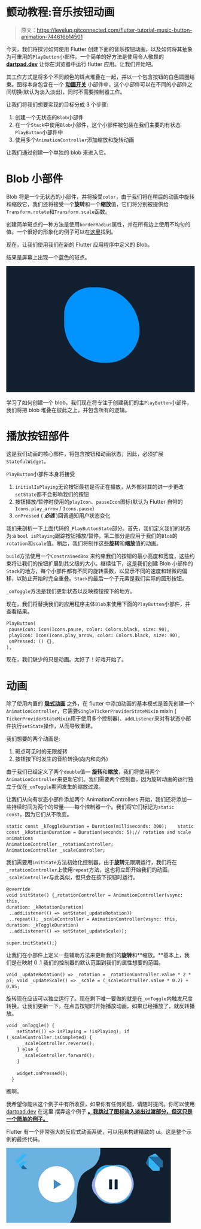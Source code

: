# 颤动教程:音乐按钮动画

> 原文：<https://levelup.gitconnected.com/flutter-tutorial-music-button-animation-744616b14501>

今天，我们将探讨如何使用 Flutter 创建下面的音乐按钮动画，以及如何将其抽象为可重用的`PlayButton`小部件。一个简单的好方法是使用令人敬畏的 [**dartpad.dev**](https://dartpad.dev) 让你在浏览器中运行 flutter 应用。让我们开始吧。

其工作方式是将多个不同颜色的斑点堆叠在一起，并以一个包含按钮的白色圆圈结束。图标本身包含在一个 [**动画开关**](https://api.flutter.dev/flutter/widgets/AnimatedSwitcher-class.html) 小部件中，这个小部件可以在不同的小部件之间切换(默认为淡入淡出)，同时不需要控制器工作。

让我们将我们想要实现的目标分成 3 个步骤:

1.  创建一个无状态的`Blob`小部件
2.  在一个`Stack`中使用`Blob`小部件，这个小部件被包装在我们主要的有状态`PlayButton`小部件中
3.  使用多个`AnimationController`添加缩放和旋转动画

让我们通过创建一个单独的 blob 来进入它。

# Blob 小部件

Blob 将是一个无状态的小部件，并将接受`color`，由于我们将在稍后的动画中旋转和缩放它，我们还将接受一个**旋转**和一个**缩放**值，它们将分别被提供给`Transform.rotate`和`Transform.scale`函数。

创建简单斑点的一种方法是使用`borderRadius`属性，并在所有边上使用不均匀的值。一个很好的形象化的例子可以在[这里](https://9elements.github.io/fancy-border-radius/)找到。

现在，让我们使用我们在新的 Flutter 应用程序中定义的 Blob。

结果是屏幕上出现一个蓝色的斑点。

![](img/7821c46455e3c4387113ac6bcf1d7c9b.png)

学习了如何创建一个 blob，我们现在将专注于创建我们的主`PlayButton`小部件，我们将把 blob 堆叠在彼此之上，并包含所有的逻辑。

# 播放按钮部件

这是我们动画的核心部件，将包含按钮和动画状态，因此，必须扩展`StatefulWidget`。

`PlayButton`小部件本身将接受

1.  `initialIsPlaying`无论按钮最初是否正在播放，从外部对其的进一步更改`setState`都不会影响我们的按钮
2.  按钮播放/暂停时使用的`playIcon`、`pauseIcon`图标(默认为 Flutter 自带的`Icons.play_arrow` / `Icons.pause`)
3.  `onPressed` ( ***必选*** )回调通知用户状态变化

我们来剖析一下上面代码的`_PlayButtonState`部分。首先，我们定义我们的状态为:a `bool isPlaying`跟踪按钮播放/暂停，第二部分是应用于我们的`Blob`的`rotation`和`scale`值。稍后，我们将制作这些**旋转**和**缩放**值的动画。

`build`方法使用一个`ConstrainedBox` 来约束我们的按钮的最小高度和宽度，这些约束将让我们的按钮扩展到其父级的大小。继续往下，这是我们创建 Blob 小部件的`Stack`的地方，每个小部件都有不同的旋转乘数，以显示不同的速度和轻微的偏移，以防止开始时完全重叠。`Stack`的最后一个子元素是我们实际的圆形按钮。

`_onToggle`方法是我们更新状态以反映按钮按下的地方。

现在，我们将替换我们的应用程序主体`Blob`来使用下面的`PlayButton`小部件，并查看结果。

```
PlayButton(
 pauseIcon: Icon(Icons.pause, color: Colors.black, size: 90),
 playIcon: Icon(Icons.play_arrow, color: Colors.black, size: 90),
 onPressed: () {},
),
```

现在，我们缺少的只是动画。太好了！好戏开始了。

# 动画

除了使用内置的 [**隐式动画**](https://flutter.dev/docs/development/ui/animations/implicit-animations) 之外，在 flutter 中添加动画的基本模式是首先创建一个`AnimationController`，它需要`SingleTickerProviderStateMixin` mixin ( `TickerProviderStateMixin`用于使用多个控制器)、`addListener`来对有状态小部件执行`setState`操作，从而导致重建。

我们想要的两个动画是:

1.  斑点可见时的无限旋转
2.  按钮按下时发生的音阶转换(向内和向外)

由于我们已经定义了两个`double`值— **旋转**和**缩放**，我们将使用两个`AnimationController`来更新它们。我们需要两个控制器，因为旋转动画的运行独立于仅在`_onToggle`期间发生的缩放过渡。

让我们从向有状态小部件添加两个 AnimationControllers 开始，我们还将添加一些持续时间为两个的常量——每个控制器一个。我们将它们标记为`static const`，因为它们从不改变。

```
static const _kToggleDuration = Duration(milliseconds: 300);    static const _kRotationDuration = Duration(seconds: 5);// rotation and scale animations  
AnimationController _rotationController;  
AnimationController _scaleController;
```

我们需要用`initState`方法初始化控制器。由于**旋转**无限期运行，我们将在`_rotationController`上使用`repeat`方法，这也将立即开始我们的动画。`_scaleController`与此类似，但只会在按下按钮时运行。

```
@override
void initState() {_rotationController = AnimationController(vsync: this, 
duration: _kRotationDuration)
 ..addListener(() => setState(_updateRotation))
 ..repeat(); _scaleController = AnimationController(vsync: this,                                                                                                                                                                                                                  duration: _kToggleDuration)           
 ..addListener(() => setState(_updateScale));

super.initState();}
```

让我们在小部件上定义一些辅助方法来更新我们的**旋转**和**缩放。**基本上，我们是在映射 0..1 我们的控制器的默认范围到我们的属性想要的范围。

```
void _updateRotation() => _rotation = _rotationController.value * 2 * pi; void _updateScale() => _scale = (_scaleController.value * 0.2) + 0.85;
```

旋转现在应该可以独立运行了。现在剩下唯一要做的就是在`_onToggle`内触发尺度转换。让我们更新一下，在点击按钮时开始播放动画，如果已经播放了，就反转播放。

```
void _onToggle() {
    setState(() => isPlaying = !isPlaying); if (_scaleController.isCompleted) {
      _scaleController.reverse();
    } else {
      _scaleController.forward();
    }

    widget.onPressed();
  }
```

瞧啊。

我希望你能从这个例子中有所收获，如果你有任何问题，请随时提问。你可以使用 [dartpad.dev](https://dartpad.dev) 在这里 摆弄这个例子 [**。我跳过了图标淡入淡出过渡部分，但这只是一个简单的例子。**](http://bde67e8d1a295bbf4506ff3863addbab)

Flutter 有一个非常强大的反应式动画系统，可以用来构建精致的 ui。这是整个示例的最终代码。

![](img/6eef2024e52bc42c31c78c4f898e97f7.png)